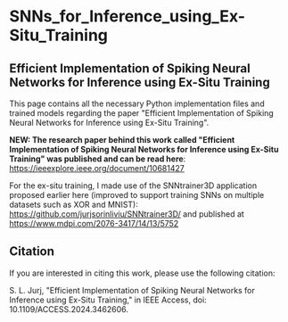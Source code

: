 # SNNs_for_Inference_using_Ex-Situ_Training
## Efficient Implementation of Spiking Neural Networks for Inference using Ex-Situ Training

This page contains all the necessary Python implementation files and trained models regarding the paper "Efficient Implementation of Spiking Neural Networks for Inference using Ex-Situ Training".

**NEW: The research paper behind this work called "Efficient Implementation of Spiking Neural Networks for Inference using Ex-Situ Training" was published and can be read here**: https://ieeexplore.ieee.org/document/10681427

For the ex-situ training, I made use of the SNNtrainer3D application proposed earlier here (improved to support training SNNs on multiple datasets such as XOR and MNIST): https://github.com/jurjsorinliviu/SNNtrainer3D/ and published at https://www.mdpi.com/2076-3417/14/13/5752

## Citation
If you are interested in citing this work, please use the following citation:

S. L. Jurj, "Efficient Implementation of Spiking Neural Networks for Inference using Ex-Situ Training," in IEEE Access, doi: 10.1109/ACCESS.2024.3462606.
